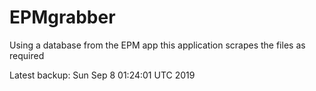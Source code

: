 # EPMgrabber
Using a database from the EPM app this application scrapes the files as required


Latest backup: Sun Sep 8 01:24:01 UTC 2019
